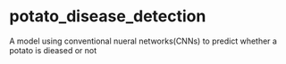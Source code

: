 # potato_disease_detection
A model using conventional nueral networks(CNNs) to predict whether a potato is dieased or not
